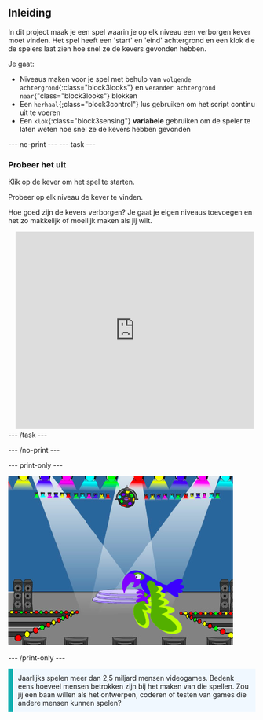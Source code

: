 ## Inleiding

In dit project maak je een spel waarin je op elk niveau een verborgen kever moet vinden. Het spel heeft een 'start' en 'eind' achtergrond en een klok die de spelers laat zien hoe snel ze de kevers gevonden hebben.

Je gaat:
+ Niveaus maken voor je spel met behulp van `volgende achtergrond`{:class="block3looks"} en `verander achtergrond naar`{"class="block3looks"} blokken
+ Een `herhaal`{;class="block3control"} lus gebruiken om het script continu uit te voeren
+ Een `klok`{:class="block3sensing"} **variabele** gebruiken om de speler te laten weten hoe snel ze de kevers hebben gevonden

--- no-print --- --- task ---
### Probeer het uit
<div style="display: flex; flex-wrap: wrap">
<div style="flex-basis: 200px; flex-grow: 1">  
Klik op de kever om het spel te starten.

Probeer op elk niveau de kever te vinden.

Hoe goed zijn de kevers verborgen? Je gaat je eigen niveaus toevoegen en het zo makkelijk of moeilijk maken als jij wilt.

</div>
<div class="scratch-preview" style="margin-left: 15px;">
  <iframe allowtransparency="true" width="485" height="402" src="https://scratch.mit.edu/projects/embed/486719939/?autostart=false" frameborder="0"></iframe>
</div>
</div>
--- /task ---

--- /no-print ---

--- print-only ---

![Het voltooide project.](images/showcase_static.png)

--- /print-only ---

<p style="border-left: solid; border-width:10px; border-color: #0faeb0; background-color: aliceblue; padding: 10px;">
Jaarlijks spelen meer dan 2,5 miljard mensen videogames. Bedenk eens hoeveel mensen betrokken zijn bij het maken van die spellen. Zou jij een baan willen als het ontwerpen, coderen of testen van games die andere mensen kunnen spelen? 
</p>
